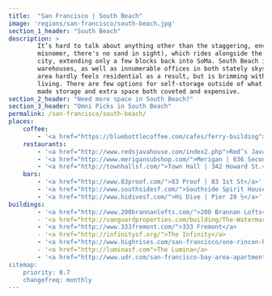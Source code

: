 ```yaml
---
title:  "San Francisco | South Beach"
image: 'regions/san-francisco/south-beach.jpg'
section_1_header: "South Beach"
description: >
        It’s hard to talk about anything other than the staggering, enviable, spectacular views in South Beach (a total
        misnomer, there's no sand in sight), which rides alongside the Embarcadero at one of the most scenic edges of the
        city, extending only a few blocks back into SoMa. South Beach is home to posh residential towers and pier-side
        warehouses, as well as innumerable offices in both stately skyscrapers and tucked-away converted factories. The 
        area hardly feels residential as a result, but is brimming with condominiums and apartments built for long-term 
        living. There are few options for self-storage outside of what was built into each high rise, and the scarcity has 
        made storage and extra space both coveted and expensive.
section_2_header: "Need more space in South Beach?"
section_3_header: "Omni Picks in South Beach"
permalink: /san-francisco/south-beach/
places:
    coffee:
        - '<a href="https://bluebottlecoffee.com/cafes/ferry-building">Blue Bottle | Ferry Building</a>'
    restaurants:
        - '<a href="http://www.redsjavahouse.com/index2.php">Red’s Java House | Pier 30</a>'
        - '<a href="http://www.merigansubshop.com/">Merigan | 636 Second St</a>'
        - '<a href="http://townhallsf.com/">Town Hall | 342 Howard St.</a>'
    bars:
        - '<a href="http://www.83proof.com/">83 Proof | 83 1st St</a>'
        - '<a href="http://www.southsidesf.com/">Southside Spirit House | 575 Howard St. </a>'
        - '<a href="http://www.hidivesf.com/">Hi Dive | Pier 28 ½</a>'
buildings:
        - '<a href="http://www.200brannanlofts.com/">200 Brannan Lofts</a>
        - '<a href="http://vanguardproperties.com/building/The-Watermark">The Watermark</a>
        - '<a href="http://www.333fremont.com/">333 Fremont</a>
        - '<a href="http://infinitysf.org/">The Infinity</a>
        - '<a href="http://www.highrises.com/san-francisco/one-rincon-hill/">One Rincon Hill</a>
        - '<a href="http://luminasf.com">The Lumina</a>
        - '<a href="http://www.udr.com/san-francisco-bay-area-apartments/san-francisco/388-beale/">388 Beale Apartments</a>
sitemap:
    priority: 0.7
    changefreq: monthly    
---
```

